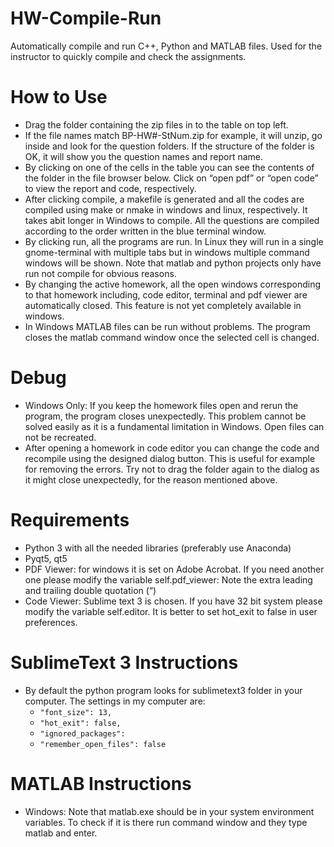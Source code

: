 # HW-Compile-Run
Automatically compile and run C++, Python and MATLAB files. Used for the instructor to quickly compile and check the assignments.

# How to Use
* Drag the folder containing the zip files in to the table on top left. 
* If the file names match BP-HW#-StNum.zip for example, it will unzip, go inside and look for the question folders. If the structure of the folder is OK, it will show you the question names and report name.
* By clicking on one of the cells in the table you can see the contents of the folder in the file browser below. Click on “open pdf” or “open code” to view the report and code, respectively. 
* After clicking compile, a makefile is generated and all the codes are compiled using make or nmake in windows and linux, respectively. It takes abit longer in Windows to compile. All the questions are compiled according to the order written in the blue terminal window.
* By clicking run, all the programs are run. In Linux they will run in a single gnome-terminal with multiple tabs but in windows multiple command windows will be shown.  Note that matlab and python projects only have run not compile for obvious reasons.
* By changing the active homework, all the open windows corresponding to that homework including, code editor, terminal and pdf viewer are automatically closed. This feature is not yet completely available in windows. 
* In Windows MATLAB files can be run without problems. The program closes the matlab command window once the selected cell is changed.

# Debug
* Windows Only: If you keep the homework files open and rerun the program, the program closes unexpectedly. This problem cannot be solved easily as it is a fundamental limitation in Windows. Open files can not be recreated. 
* After opening a homework in code editor you can change the code and recompile using the designed dialog button. This is useful for example for removing the errors. Try not to drag the folder again to the dialog as it might close unexpectedly, for the reason mentioned above.

# Requirements
* Python 3 with all the needed libraries (preferably use Anaconda)
* Pyqt5, qt5
* PDF Viewer: for windows it is set on Adobe Acrobat. If you need another one please modify the variable self.pdf_viewer: Note the extra leading and trailing double quotation (“)
* Code Viewer: Sublime text 3 is chosen. If you have 32 bit system please modify the variable self.editor. It is better to set hot_exit to false in user preferences.

# SublimeText 3 Instructions
* By default the python program looks for sublimetext3 folder in your computer. The settings in my computer are:
  * `"font_size": 13,`
  * `"hot_exit": false,`
  * `"ignored_packages":`
  * `"remember_open_files": false`

# MATLAB Instructions
* Windows: Note that matlab.exe should be in your system environment variables. To check if it is there run command window and they type matlab and enter.
